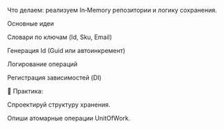 Что делаем: реализуем In‑Memory репозитории и логику сохранения.

Основные идеи

Словари по ключам (Id, Sku, Email)

Генерация Id (Guid или автоинкремент)

Логирование операций

Регистрация зависимостей (DI)

🔹 Практика:

Спроектируй структуру хранения.

Опиши атомарные операции UnitOfWork.